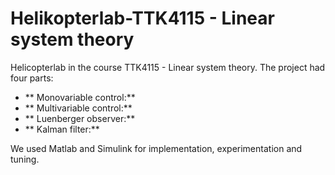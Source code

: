 # Helikopterlab-TTK4115 - Linear system theory

Helicopterlab in the course TTK4115 - Linear system theory. 
The project had four parts: 
*  ** Monovariable control:** 
*  ** Multivariable control:** 
*  ** Luenberger observer:**
*  ** Kalman filter:**

We used Matlab and Simulink for implementation, experimentation and tuning. 
